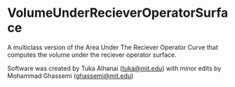 # VolumeUnderRecieverOperatorSurface
A multiclass version of the Area Under The Reciever Operator Curve that computes the volume under the reciever operator surface.

Software was created by Tuka Alhanai (tuka@mit.edu) with minor edits by Mohammad Ghassemi (ghassemi@mit.edu)
